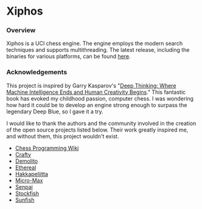 # Xiphos

### Overview

Xiphos is a UCI chess engine. The engine employs the modern search techniques and supports multithreading. The latest release, including the binaries for various platforms, can be found [here](https://github.com/milostatarevic/xiphos/releases).

### Acknowledgements

This project is inspired by Garry Kasparov's "[Deep Thinking: Where Machine Intelligence Ends and Human Creativity Begins](http://www.kasparov.com/deep-thinking-ai)." This fantastic book has evoked my childhood passion, computer chess. I was wondering how hard it could be to develop an engine strong enough to surpass the legendary Deep Blue, so I gave it a try.

I would like to thank the authors and the community involved in the creation of the open source projects listed below. Their work greatly inspired me, and without them, this project wouldn't exist.

* [Chess Programming Wiki](https://chessprogramming.wikispaces.com/)
* [Crafty](http://www.craftychess.com/)
* [Demolito](https://github.com/lucasart/Demolito/)
* [Ethereal](https://github.com/AndyGrant/Ethereal/)
* [Hakkapeliitta](https://github.com/mAarnos/Hakkapeliitta/)
* [Micro-Max](http://home.hccnet.nl/h.g.muller/max-src2.html)
* [Senpai](https://www.chessprogramming.net/senpai/)
* [Stockfish](https://github.com/official-stockfish/Stockfish/)
* [Sunfish](https://github.com/thomasahle/sunfish)
